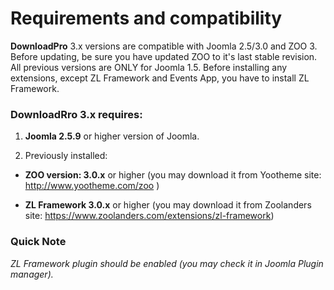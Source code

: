 # Requirements and compatibility

**DownloadPro** 3.x versions are compatible with Joomla 2.5/3.0 and ZOO 3. Before updating, be sure you have updated ZOO to it's last stable revision. All previous versions are ONLY for Joomla 1.5. Before installing any extensions, except ZL Framework and Events App, you have to install ZL Framework.

### DownloadRro 3.x requires:

1. **Joomla 2.5.9** or higher version of Joomla.

2. Previously installed:

- **ZOO version: 3.0.x** or higher 
(you may download it from Yootheme site: http://www.yootheme.com/zoo )


- **ZL Framework 3.0.x** or higher
(you may download it from Zoolanders site: https://www.zoolanders.com/extensions/zl-framework)

### Quick Note

*ZL Framework plugin should be enabled (you may check it in Joomla Plugin manager).*

